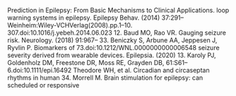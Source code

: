 Prediction in Epilepsy: From Basic Mechanisms to Clinical Applications. loop warning systems in epilepsy. Epilepsy Behav. (2014) 37:291–
Weinheim:Wiley-VCHVerlag(2008).pp.1–10. 307.doi:10.1016/j.yebeh.2014.06.023
12. Baud MO, Rao VR. Gauging seizure risk. Neurology. (2018) 91:967– 33. Beniczky S, Arbune AA, Jeppesen J, Ryvlin P. Biomarkers of
73.doi:10.1212/WNL.0000000000006548 seizure severity derived from wearable devices. Epilepsia. (2020)
13. Karoly PJ, Goldenholz DM, Freestone DR, Moss RE, Grayden DB, 61:S61–6.doi:10.1111/epi.16492
Theodore WH, et al. Circadian and circaseptan rhythms in human 34. Morrell M. Brain stimulation for epilepsy: can scheduled or responsive